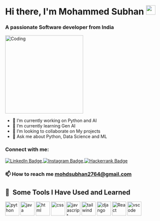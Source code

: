 <h1 align="left">Hi there, I'm Mohammed Subhan <img src="https://media.giphy.com/media/hvRJCLFzcasrR4ia7z/giphy.gif" width="30px"/> </h1>
<!-- <h3>I am a Full Stack Developer <img src="https://media.giphy.com/media/WUlplcMpOCEmTGBtBW/giphy.gif" width="30"> from India.</h3> -->

 <h3 align="left" >A passionate Software developer from India</h3> 
<img align="center" alt="Coding" width="250" src="https://media4.giphy.com/media/qgQUggAC3Pfv687qPC/giphy.gif?cid=ecf05e47jz1355ocktfgcquolyzmv02rgp7fza9s7inmbgv9&ep=v1_gifs_search&rid=giphy.gif&ct=g" />
<!-- <img src="https://camo.githubusercontent.com/190338430fb2eca4d172a1987205c5e073b2de72db46cb4ed12cf1c2fa32041a/68747470733a2f2f6d656469612e67697068792e636f6d2f6d656469612f645765734263544c61766b5a754733354d492f67697068792e676966" alt="coding" width="250"/> -->
<!-- <img scr="https://github.com/MohammedSubhan64/Portfolio/blob/main/images/Demo_pic.png" alt="mypic" width="300" />
![alt pic](https://github.com/[MohammedSubhan64]/[Portfolio]/blob/[main]/images/Demo_pic.png?raw=true) -->
<!-- <div>
     <img src="https://media.giphy.com/media/dWesBcTLavkZuG35MI/giphy.gif" width="600" height="300"/>
</div> -->

- 🔭 I’m currently working on Python and AI
- 🌱 I’m currently learning Gen AI 
- 👯 I’m looking to collaborate on My projects
- 💬 Ask me about Python, Data Science and ML 
<h3 align="left">Connect with me:</h3>
<p align="left">
<a href="https://linkedin.com/in/mohdsubhan64" target="blank">
   <img align="center"  src="https://img.shields.io/badge/LinkedIn-blue?style=for-the-badge&logo=linkedin&logoColor=white" alt="LinkedIn Badge"/>
</a>
   
<a href="https://instagram.com/mohd.subhan64" target="blank">
   <img align="center" <img src="https://img.shields.io/badge/Instagram-orange?style=for-the-badge&logo=Instagram&logoColor=white" alt="Instagram Badge"/>
</a>
   
<a href="https://www.hackerrank.com/mohammedsubhan64" target="blank">
 <img align="center" <img src="https://img.shields.io/badge/Hackerrank-green?style=for-the-badge&logo=Hackerrank&logoColor=white" alt="Hackerrank Badge"/>
</a>
</p>

<h3 align="left">📫 How to reach me <a href = "mailto: mohdsubhan2764@gmail.com" >mohdsubhan2764@gmail.com</a></h3>
<h2> 🚀 &nbsp;Some Tools I Have Used and Learned</h2>
<p align="left">
<img src="https://cdn.jsdelivr.net/gh/devicons/devicon/icons/python/python-original.svg" alt="python" width="45" height="45"/>
<img src="https://cdn.jsdelivr.net/gh/devicons/devicon/icons/java/java-original.svg" alt="java" width="45" height="45"/>
<img src="https://cdn.jsdelivr.net/gh/devicons/devicon/icons/html5/html5-original.svg" alt="html" width="45" height="45"/>
<img src="https://cdn.jsdelivr.net/gh/devicons/devicon/icons/css3/css3-original.svg" alt="css" width="45" height="45"/>
<img src="https://cdn.jsdelivr.net/gh/devicons/devicon/icons/javascript/javascript-original.svg" alt="javascript" width="45" height="45"/>
<img src="https://www.vectorlogo.zone/logos/tailwindcss/tailwindcss-icon.svg" alt="tailwind" width="45" height="45"/>
<img src="https://cdn.worldvectorlogo.com/logos/django.svg" alt="django" width="45" height="45" /> 
<img src="https://cdn.jsdelivr.net/gh/devicons/devicon/icons/react/react-original.svg" alt="React" width="45" height="45"/>
<img src="https://cdn.jsdelivr.net/gh/devicons/devicon/icons/vscode/vscode-original.svg" alt="vscode" width="45" height="45"/>
</p>
<!-- <img src="https://developers.giphy.com/branch/master/static/api-512d36c09662682717108a38bbb5c57d.gif"  /> -->
